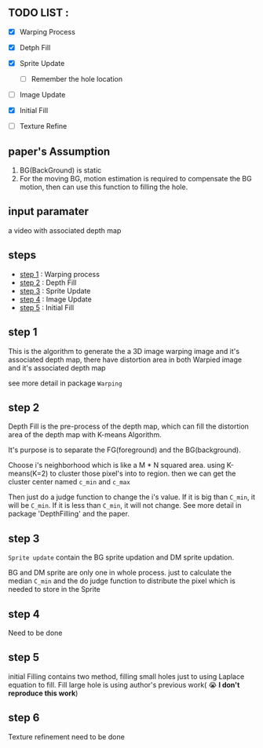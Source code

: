## TODO LIST :
- [x] Warping Process
- [x] Detph Fill
- [x] Sprite Update
    -[ ] Remember the hole location
- [ ] Image Update
- [x] Initial Fill
- [ ] Texture Refine
    


## paper's Assumption
1. BG(BackGround) is static 
2. For the moving BG, motion estimation is required to compensate the BG motion, then can use this function to filling the hole.



## input paramater
a video with associated depth map

## steps
* [step 1](#step-1) : Warping process 
* [step 2](#step-2) : Depth Fill
* [step 3](#step-3) : Sprite Update
* [step 4](#step-4) : Image Update
* [step 5](#step-5) : Initial Fill 

## step 1 
This is the algorithm to generate the a 3D image warping image and it's associated depth map, there have distortion area in both Warpied image and it's associated depth map 

see more detail in package `Warping` 

## step 2
Depth Fill is the pre-process of the depth map, which can fill the distortion area of the depth map with K-means Algorithm.

It's purpose is to separate the FG(foreground) and the BG(background).

Choose i's neighborhood which is like a M * N squared area. using K-means(K=2) to cluster those pixel's into to region. then we can get the cluster center named `c_min` and `c_max`

Then just do a judge function to change the i's value. If it is big than `C_min`, it will be `C_min`. If it is less than `C_min`, it will not change. See more detail in package 'DepthFilling' and the paper.

## step 3
`Sprite update` contain the BG sprite updation and DM sprite updation.

 BG and DM sprite are only one in whole process. just to calculate the median `C_min` and the do judge function to distribute the pixel which is needed to store in the Sprite 

## step 4

Need to be done 

## step 5
initial Filling contains two method, filling small holes just to using Laplace equation to fill. Fill large hole is using author's previous work( :sob: **I don't reproduce this work**)

## step 6
Texture refinement need to be done 

